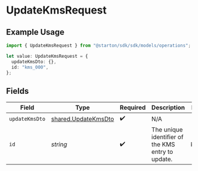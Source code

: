 # UpdateKmsRequest

## Example Usage

```typescript
import { UpdateKmsRequest } from "@starton/sdk/sdk/models/operations";

let value: UpdateKmsRequest = {
  updateKmsDto: {},
  id: "kms_000",
};
```

## Fields

| Field                                                             | Type                                                              | Required                                                          | Description                                                       | Example                                                           |
| ----------------------------------------------------------------- | ----------------------------------------------------------------- | ----------------------------------------------------------------- | ----------------------------------------------------------------- | ----------------------------------------------------------------- |
| `updateKmsDto`                                                    | [shared.UpdateKmsDto](../../../sdk/models/shared/updatekmsdto.md) | :heavy_check_mark:                                                | N/A                                                               |                                                                   |
| `id`                                                              | *string*                                                          | :heavy_check_mark:                                                | The unique identifier of the KMS entry to update.                 | kms_000                                                           |